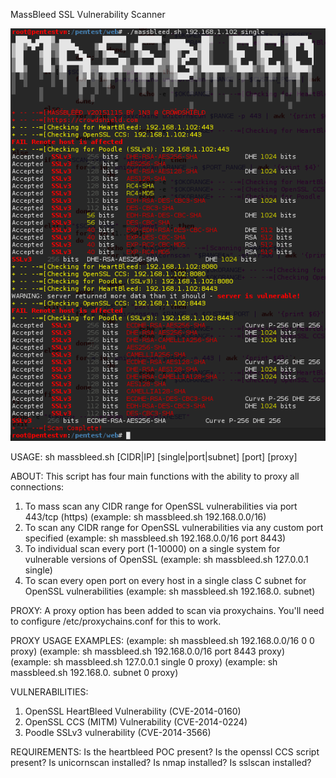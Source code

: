 MassBleed SSL Vulnerability Scanner

![alt tag](https://github.com/1N3/MassBleed/blob/master/screenshot.png)

USAGE: 
sh massbleed.sh [CIDR|IP] [single|port|subnet] [port] [proxy]

ABOUT:
This script has four main functions with the ability to proxy all connections:
 1. To mass scan any CIDR range for OpenSSL vulnerabilities via port 443/tcp (https) (example: sh massbleed.sh 192.168.0.0/16)
 2. To scan any CIDR range for OpenSSL vulnerabilities via any custom port specified (example: sh massbleed.sh 192.168.0.0/16 port 8443)
 3. To individual scan every port (1-10000) on a single system for vulnerable versions of OpenSSL (example: sh massbleed.sh 127.0.0.1 single)
 4. To scan every open port on every host in a single class C subnet for OpenSSL vulnerabilities (example: sh massbleed.sh 192.168.0. subnet)

PROXY: 
A proxy option has been added to scan via proxychains. You'll need to configure /etc/proxychains.conf for this to work. 

PROXY USAGE EXAMPLES:
 (example: sh massbleed.sh 192.168.0.0/16 0 0 proxy)
 (example: sh massbleed.sh 192.168.0.0/16 port 8443 proxy)
 (example: sh massbleed.sh 127.0.0.1 single 0 proxy)
 (example: sh massbleed.sh 192.168.0. subnet 0 proxy)

VULNERABILITIES:
 1. OpenSSL HeartBleed Vulnerability (CVE-2014-0160)
 2. OpenSSL CCS (MITM) Vulnerability (CVE-2014-0224)
 3. Poodle SSLv3 vulnerability (CVE-2014-3566)

REQUIREMENTS:
 Is the heartbleed POC present? 
 Is the openssl CCS script present?
 Is unicornscan installed?
 Is nmap installed?
 Is sslscan installed?


